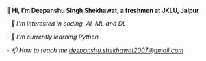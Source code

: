 **👋 Hi, I’m Deepanshu Singh Shekhawat, a freshmen at JKLU, Jaipur**

*- 👀 I’m interested in coding, AI, ML and DL*

*- 🌱 I’m currently learning Python*

*- 📫 How to reach me deepanshu.shekhawat2007@gmail.com*


